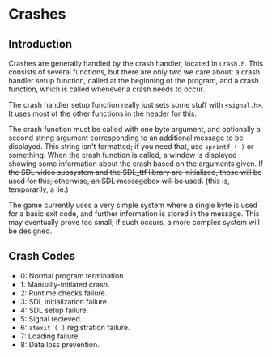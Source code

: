 # Crashes

## Introduction

Crashes are generally handled by the crash handler, located in `Crash.h`.  This consists of several functions, but there are only two we care about:  a crash handler setup function, called at the beginning of the program, and a crash function, which is called whenever a crash needs to occur.

The crash handler setup function really just sets some stuff with `<signal.h>`.  It uses most of the other functions in the header for this.

The crash function must be called with one byte argument, and optionally a second string argument corresponding to an additional message to be displayed.  This string isn't formatted; if you need that, use `sprintf ( )` or something.  When the crash function is called, a window is displayed showing some information about the crash based on the arguments given.  ~~If the SDL video subsystem and the SDL\_ttf library are initialized, those will be used for this; otherwise, an SDL messagebox will be used.~~ (this is, temporarily, a lie.)

The game currently uses a very simple system where a single byte is used for a basic exit code, and further information is stored in the message.  This may eventually prove too small; if such occurs, a more complex system will be designed.

## Crash Codes

- 0:  Normal program termination.
- 1:  Manually-initiated crash.
- 2:  Runtime checks failure.
- 3:  SDL initialization failure.
- 4:  SDL setup failure.
- 5:  Signal recieved.
- 6:  `atexit ( )` registration failure.
- 7:  Loading failure.
- 8:  Data loss prevention.
